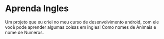 # Aprenda Ingles

Um projeto que eu criei no meu curso de desenvolvimento android, com ele você pode aprender algumas coisas em ingles!
Como nomes de Animais e nome de Numeros.

